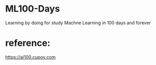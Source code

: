 # ML100-Days
Learning by doing for study Machne Learning in 100 days and forever
# reference:
https://ai100.cupoy.com
